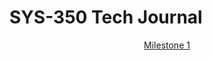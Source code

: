 # SYS-350 Tech Journal
<html>
<header>
<a href = "https://github.com/seabar24/SYS-350/wiki#milestone-1"> Milestone 1</a>
</header>
</html>
